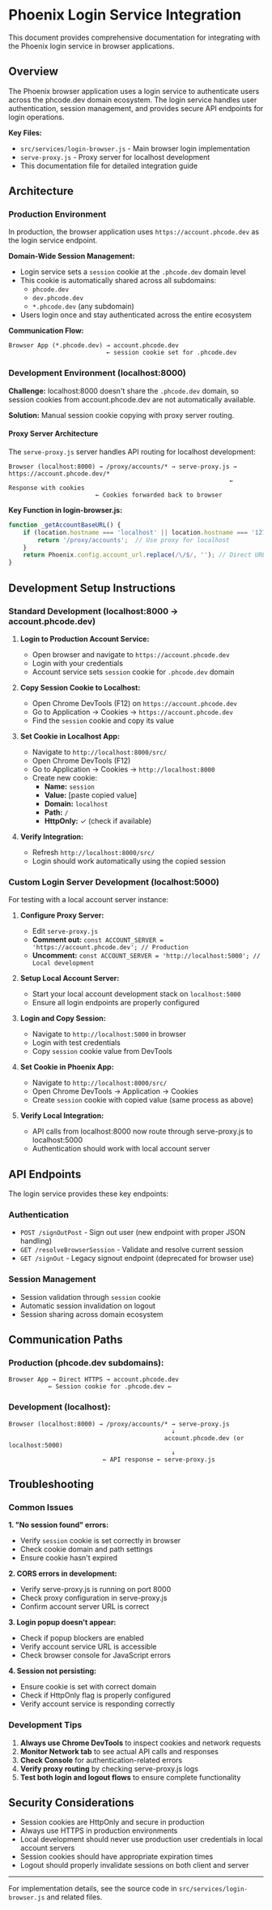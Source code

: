 # Phoenix Login Service Integration

This document provides comprehensive documentation for integrating with the Phoenix login service in browser applications.

## Overview

The Phoenix browser application uses a login service to authenticate users across the phcode.dev domain ecosystem. The login service handles user authentication, session management, and provides secure API endpoints for login operations.

**Key Files:**
- `src/services/login-browser.js` - Main browser login implementation
- `serve-proxy.js` - Proxy server for localhost development
- This documentation file for detailed integration guide

## Architecture

### Production Environment

In production, the browser application uses `https://account.phcode.dev` as the login service endpoint.

**Domain-Wide Session Management:**
- Login service sets a `session` cookie at the `.phcode.dev` domain level
- This cookie is automatically shared across all subdomains:
  - `phcode.dev`
  - `dev.phcode.dev`
  - `*.phcode.dev` (any subdomain)
- Users login once and stay authenticated across the entire ecosystem

**Communication Flow:**
```
Browser App (*.phcode.dev) → account.phcode.dev
                           ← session cookie set for .phcode.dev
```

### Development Environment (localhost:8000)

**Challenge:** 
localhost:8000 doesn't share the `.phcode.dev` domain, so session cookies from account.phcode.dev are not automatically available.

**Solution:** 
Manual session cookie copying with proxy server routing.

#### Proxy Server Architecture

The `serve-proxy.js` server handles API routing for localhost development:

```
Browser (localhost:8000) → /proxy/accounts/* → serve-proxy.js → https://account.phcode.dev/*
                                                             ← Response with cookies
                        ← Cookies forwarded back to browser
```

**Key Function in login-browser.js:**
```javascript
function _getAccountBaseURL() {
    if (location.hostname === 'localhost' || location.hostname === '127.0.0.1') {
        return '/proxy/accounts';  // Use proxy for localhost
    }
    return Phoenix.config.account_url.replace(/\/$/, ''); // Direct URL for production
}
```

## Development Setup Instructions

### Standard Development (localhost:8000 → account.phcode.dev)

1. **Login to Production Account Service:**
   - Open browser and navigate to `https://account.phcode.dev`
   - Login with your credentials
   - Account service sets `session` cookie for `.phcode.dev` domain

2. **Copy Session Cookie to Localhost:**
   - Open Chrome DevTools (F12) on `https://account.phcode.dev`
   - Go to Application → Cookies → `https://account.phcode.dev`
   - Find the `session` cookie and copy its value
   
3. **Set Cookie in Localhost App:**
   - Navigate to `http://localhost:8000/src/`
   - Open Chrome DevTools (F12)
   - Go to Application → Cookies → `http://localhost:8000`
   - Create new cookie:
     - **Name:** `session`
     - **Value:** [paste copied value]
     - **Domain:** `localhost`
     - **Path:** `/`
     - **HttpOnly:** ✓ (check if available)

4. **Verify Integration:**
   - Refresh `http://localhost:8000/src/`
   - Login should work automatically using the copied session

### Custom Login Server Development (localhost:5000)

For testing with a local account server instance:

1. **Configure Proxy Server:**
   - Edit `serve-proxy.js`
   - **Comment out:** `const ACCOUNT_SERVER = 'https://account.phcode.dev'; // Production`
   - **Uncomment:** `const ACCOUNT_SERVER = 'http://localhost:5000'; // Local development`

2. **Setup Local Account Server:**
   - Start your local account development stack on `localhost:5000`
   - Ensure all login endpoints are properly configured

3. **Login and Copy Session:**
   - Navigate to `http://localhost:5000` in browser
   - Login with test credentials
   - Copy `session` cookie value from DevTools

4. **Set Cookie in Phoenix App:**
   - Navigate to `http://localhost:8000/src/`
   - Open Chrome DevTools → Application → Cookies
   - Create `session` cookie with copied value (same process as above)

5. **Verify Local Integration:**
   - API calls from localhost:8000 now route through serve-proxy.js to localhost:5000
   - Authentication should work with local account server

## API Endpoints

The login service provides these key endpoints:

### Authentication
- `POST /signOutPost` - Sign out user (new endpoint with proper JSON handling)
- `GET /resolveBrowserSession` - Validate and resolve current session
- `GET /signOut` - Legacy signout endpoint (deprecated for browser use)

### Session Management
- Session validation through `session` cookie
- Automatic session invalidation on logout
- Session sharing across domain ecosystem

## Communication Paths

### Production (phcode.dev subdomains):
```
Browser App → Direct HTTPS → account.phcode.dev
           ← Session cookie for .phcode.dev ←
```

### Development (localhost):
```
Browser (localhost:8000) → /proxy/accounts/* → serve-proxy.js
                                             ↓
                                           account.phcode.dev (or localhost:5000)
                                             ↓
                          ← API response ← serve-proxy.js
```

## Troubleshooting

### Common Issues

**1. "No session found" errors:**
- Verify `session` cookie is set correctly in browser
- Check cookie domain and path settings
- Ensure cookie hasn't expired

**2. CORS errors in development:**
- Verify serve-proxy.js is running on port 8000
- Check proxy configuration in serve-proxy.js
- Confirm account server URL is correct

**3. Login popup doesn't appear:**
- Check if popup blockers are enabled
- Verify account service URL is accessible
- Check browser console for JavaScript errors

**4. Session not persisting:**
- Ensure cookie is set with correct domain
- Check if HttpOnly flag is properly configured
- Verify account service is responding correctly

### Development Tips

1. **Always use Chrome DevTools** to inspect cookies and network requests
2. **Monitor Network tab** to see actual API calls and responses
3. **Check Console** for authentication-related errors
4. **Verify proxy routing** by checking serve-proxy.js logs
5. **Test both login and logout flows** to ensure complete functionality

## Security Considerations

- Session cookies are HttpOnly and secure in production
- Always use HTTPS in production environments
- Local development should never use production user credentials in local account servers
- Session cookies should have appropriate expiration times
- Logout should properly invalidate sessions on both client and server

---

For implementation details, see the source code in `src/services/login-browser.js` and related files.